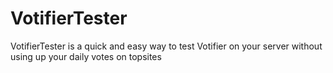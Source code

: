 VotifierTester
==============

VotifierTester is a quick and easy way to test Votifier on your server without using up your daily votes on topsites

